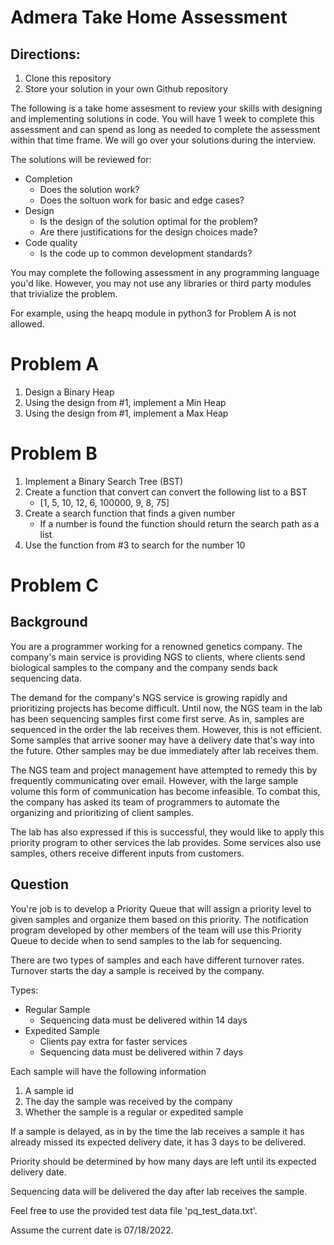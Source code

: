 # Admera Take Home Assessment

## Directions:

1. Clone this repository
2. Store your solution in your own Github repository

The following is a take home assesment to review your skills with designing and implementing solutions in code.
You will have 1 week to complete this assessment and can spend as long as needed to complete the assessment within that time frame. We will go over your solutions during the interview.

The solutions will be reviewed for:
- Completion
    - Does the solution work?
    - Does the soltuon work for basic and edge cases?
- Design
     - Is the design of the solution optimal for the problem?
     - Are there justifications for the design choices made?
- Code quality
    - Is the code up to common development standards?

You may complete the following assessment in any programming language you'd like.
However, you may not use any libraries or third party modules that trivialize the problem.

For example, using the heapq module in python3 for Problem A is not allowed.

# Problem A
1. Design a Binary Heap
2. Using the design from #1, implement a Min Heap
3. Using the design from #1, implement a Max Heap

# Problem B

1. Implement a Binary Search Tree (BST)
2. Create a function that convert can convert the following list to a BST
    - [1, 5, 10, 12, 6, 100000, 9, 8, 75]
3. Create a search function that finds a given number
    - If a number is found the function should return the search path as a list
4. Use the function from #3 to search for the number 10

# Problem C

## Background

You are a programmer working for a renowned genetics company. The company's main service is providing NGS to clients, where clients send biological samples to the company and the company sends back sequencing data.

The demand for the company's NGS service is growing rapidly and prioritizing projects has become difficult.
Until now, the NGS team in the lab has been sequencing samples first come first serve. As in, samples are sequenced in the order the lab receives them. However, this is not efficient. Some samples that arrive sooner may have a delivery date that's way into the future. Other samples may be due immediately after lab receives them.

The NGS team and project management have attempted to remedy this by frequently communicating over email.
However, with the large sample volume this form of communication has become infeasible.
To combat this, the company has asked its team of programmers to automate the organizing and prioritizing of client samples.

The lab has also expressed if this is successful, they would like to apply this priority program to other services the lab provides. Some services also use samples, others receive different inputs from customers.

## Question

You're job is to develop a Priority Queue that will assign a priority level to given samples and organize them based on this priority.
The notification program developed by other members of the team will use this Priority Queue to decide when to send samples to the lab for sequencing.

There are two types of samples and each have different turnover rates.
Turnover starts the day a sample is received by the company.

Types:
- Regular Sample
    - Sequencing data must be delivered within 14 days
- Expedited Sample
    - Clients pay extra for faster services
    - Sequencing data must be delivered within 7 days

Each sample will have the following information
1. A sample id
2. The day the sample was received by the company
3. Whether the sample is a regular or expedited sample

If a sample is delayed, as in by the time the lab receives a sample it has already missed its expected delivery date, it has 3 days to be delivered.

Priority should be determined by how many days are left until its expected delivery date.

Sequencing data will be delivered the day after lab receives the sample.

Feel free to use the provided test data file 'pq_test_data.txt'.

Assume the current date is 07/18/2022.